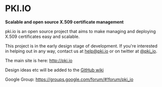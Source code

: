 # PKI.IO

**Scalable and open source X.509 certificate management**

pki.io is an open source project that aims to make managing and deploying X.509 certificates easy and scalable.

This project is in the early design stage of development. If you're interested in helping out in any way, contact us at [help@pki.io](mailto:help@pki.io) or on twitter at [@pki_io](https://twitter.com/pki_io).

The main site is here: http://pki.io

Design ideas etc will be added to the [GitHub wiki](https://github.com/pki-io/pki.io/wiki)

Google Group: https://groups.google.com/forum/#!forum/pki_io
